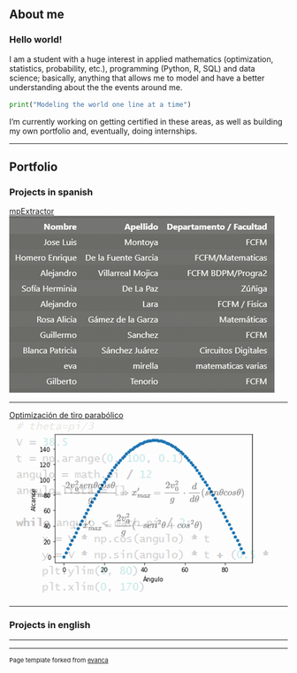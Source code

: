 ## About me

### Hello world!

I am a student with a huge interest in applied mathematics (optimization, statistics, probability, etc.), programming (Python, R, SQL) and data science; basically, anything that allows me to model and have a better understanding about the the events around me.

``` python
print("Modeling the world one line at a time")
```

I’m currently working on getting certified in these areas, as well as building my own portfolio and, eventually, doing internships.

---

## Portfolio

### Projects in spanish

[mpExtractor](/mpExtractor)
<img src="images/thumbnail2.png?raw=true"/>

---
[Optimización de tiro parabólico](/TiroParabolico)
<img src="images/thumbnail1.png?raw=true"/>

---

### Projects in english

---


---
<p style="font-size:11px">Page template forked from <a href="https://github.com/evanca/quick-portfolio">evanca</a></p>
<!-- Remove above link if you don't want to attibute -->
